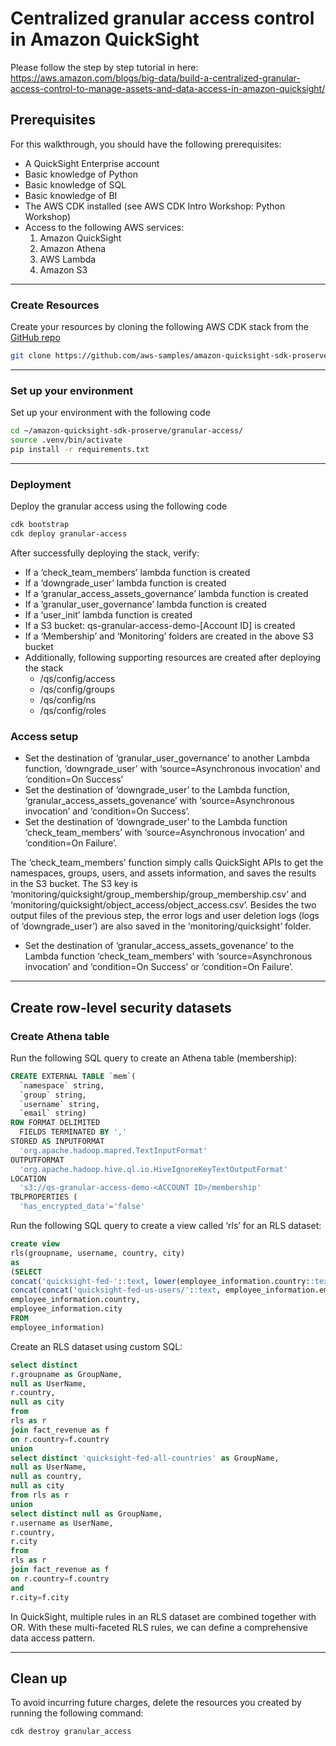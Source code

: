 # Centralized granular access control in Amazon QuickSight

Please follow the step by step tutorial in here: https://aws.amazon.com/blogs/big-data/build-a-centralized-granular-access-control-to-manage-assets-and-data-access-in-amazon-quicksight/

## Prerequisites

For this walkthrough, you should have the following prerequisites:

- A QuickSight Enterprise account
- Basic knowledge of Python
- Basic knowledge of SQL
- Basic knowledge of BI
- The AWS CDK installed (see AWS CDK Intro Workshop: Python Workshop)
- Access to the following AWS services:
    1. Amazon QuickSight
    2. Amazon Athena
    3. AWS Lambda
    4. Amazon S3 

***

### Create Resources
Create your resources by cloning the following AWS CDK stack from the [GitHub repo](https://github.com/aws-samples/amazon-quicksight-sdk-proserve/tree/master/granular_access)
```bash
git clone https://github.com/aws-samples/amazon-quicksight-sdk-proserve.git ~/amazon-quicksight-sdk-proserve
```

***

### Set up your environment
Set up your environment with the following code
```bash
cd ~/amazon-quicksight-sdk-proserve/granular-access/
source .venv/bin/activate
pip install -r requirements.txt
```

***

### Deployment
Deploy the granular access using the following code
```bash
cdk bootstrap
cdk deploy granular-access
```
After successfully deploying the stack, verify:
- If a ‘check_team_members’ lambda function is created
- If a ‘downgrade_user’ lambda function is created
- If a ‘granular_access_assets_governance’ lambda function is created
- If a ‘granular_user_governance’ lambda function is created
- If a ‘user_init’ lambda function is created
- If a S3 bucket: qs-granular-access-demo-[Account ID] is created
- If a ‘Membership’ and ‘Monitoring’ folders are created in the above S3 bucket
- Additionally, following supporting resources are created after deploying the stack
    - /qs/config/access
    - /qs/config/groups
    - /qs/config/ns
    - /qs/config/roles

### Access setup
- Set the destination of ‘granular_user_governance’ to another Lambda function, ‘downgrade_user’ with ‘source=Asynchronous invocation’ and ‘condition=On Success’
- Set the destination of ‘downgrade_user’ to the Lambda function, ‘granular_access_assets_govenance’ with ‘source=Asynchronous invocation’ and ‘condition=On Success’.
- Set the destination of ‘downgrade_user’ to the Lambda function ‘check_team_members’ with ‘source=Asynchronous invocation’ and ‘condition=On Failure’.

The ‘check_team_members’ function simply calls QuickSight APIs to get the namespaces, groups, users, and assets information, and saves the results in the S3 bucket. The S3 key is ‘monitoring/quicksight/group_membership/group_membership.csv’ and ‘monitoring/quicksight/object_access/object_access.csv’.
Besides the two output files of the previous step, the error logs and user deletion logs (logs of ‘downgrade_user’) are also saved in the ‘monitoring/quicksight’ folder.
- Set the destination of ‘granular_access_assets_govenance’ to the Lambda function ‘check_team_members’ with ‘source=Asynchronous invocation’ and ‘condition=On Success’ or ‘condition=On Failure’.

***

## Create row-level security datasets

### Create Athena table

Run the following SQL query to create an Athena table (membership):

```sql
CREATE EXTERNAL TABLE `mem`(
  `namespace` string, 
  `group` string, 
  `username` string, 
  `email` string)
ROW FORMAT DELIMITED 
  FIELDS TERMINATED BY ',' 
STORED AS INPUTFORMAT 
  'org.apache.hadoop.mapred.TextInputFormat' 
OUTPUTFORMAT 
  'org.apache.hadoop.hive.ql.io.HiveIgnoreKeyTextOutputFormat'
LOCATION
  's3://qs-granular-access-demo-<ACCOUNT ID>/membership'
TBLPROPERTIES (
  'has_encrypted_data'='false'
```

Run the following SQL query to create a view called ‘rls’ for an RLS dataset:

```sql
create view
rls(groupname, username, country, city)
as
(SELECT 
concat('quicksight-fed-'::text, lower(employee_information.country::text)) AS groupname,
concat(concat('quicksight-fed-us-users/'::text, employee_information.employee_login::text),'@oktank.com'::text) AS username,
employee_information.country,
employee_information.city
FROM 
employee_information)
```

Create an RLS dataset using custom SQL:

```sql
select distinct 
r.groupname as GroupName,
null as UserName,
r.country,
null as city 
from 
rls as r 
join fact_revenue as f 
on r.country=f.country
union
select distinct 'quicksight-fed-all-countries' as GroupName,
null as UserName,
null as country,
null as city
from rls as r
union
select distinct null as GroupName,
r.username as UserName,
r.country,
r.city 
from 
rls as r
join fact_revenue as f 
on r.country=f.country 
and 
r.city=f.city
```

In QuickSight, multiple rules in an RLS dataset are combined together with OR. With these multi-faceted RLS rules, we can define a comprehensive data access pattern.

***

## Clean up
To avoid incurring future charges, delete the resources you created by running the following command:
```bash
cdk destroy granular_access
```



